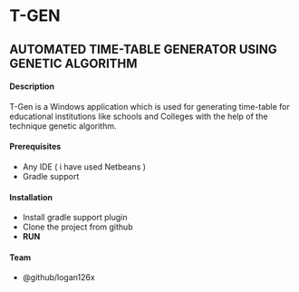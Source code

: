 # T-GEN 
## AUTOMATED TIME-TABLE GENERATOR USING GENETIC ALGORITHM
#### Description
T-Gen is a Windows application which is used for generating time-table for educational institutions like schools and Colleges with the help of the technique genetic algorithm.
#### Prerequisites
* Any IDE ( i have used Netbeans )
* Gradle support 
#### Installation
* Install gradle support plugin 
* Clone the project from github 
* **RUN**
#### Team
* @github/logan126x

